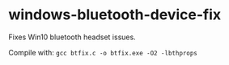 # windows-bluetooth-device-fix

Fixes Win10 bluetooth headset issues.

Compile with: `gcc btfix.c -o btfix.exe -O2 -lbthprops`
